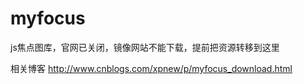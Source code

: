 # myfocus
js焦点图库，官网已关闭，镜像网站不能下载，提前把资源转移到这里

相关博客
  http://www.cnblogs.com/xpnew/p/myfocus_download.html
